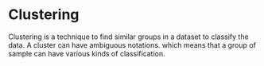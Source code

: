 # Clustering
Clustering is a technique to find similar groups in a dataset to classify the data. A cluster can have ambiguous notations. which means that a group of sample can have various kinds of 
classification.

